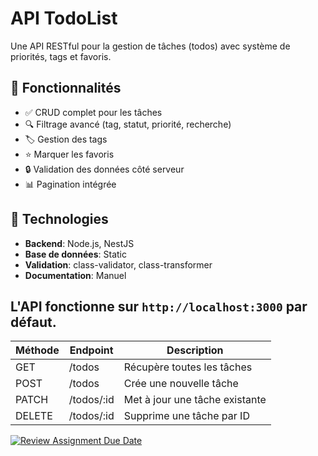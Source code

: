 # API TodoList

Une API RESTful pour la gestion de tâches (todos) avec système de priorités, tags et favoris.

## 📌 Fonctionnalités

- ✅ CRUD complet pour les tâches
- 🔍 Filtrage avancé (tag, statut, priorité, recherche)
- 🏷️ Gestion des tags
- ⭐ Marquer les favoris
- 🔒 Validation des données côté serveur
- 📊 Pagination intégrée

## 🔧 Technologies

- **Backend**: Node.js, NestJS
- **Base de données**: Static
- **Validation**: class-validator, class-transformer
- **Documentation**: Manuel

## L'API fonctionne sur `http://localhost:3000` par défaut.

| Méthode | Endpoint   | Description                    |
| ------- | ---------- | ------------------------------ |
| GET     | /todos     | Récupère toutes les tâches     |
| POST    | /todos     | Crée une nouvelle tâche        |
| PATCH   | /todos/:id | Met à jour une tâche existante |
| DELETE  | /todos/:id | Supprime une tâche par ID      |

[![Review Assignment Due Date](https://classroom.github.com/assets/deadline-readme-button-22041afd0340ce965d47ae6ef1cefeee28c7c493a6346c4f15d667ab976d596c.svg)](https://classroom.github.com/a/0tGge6m5)
